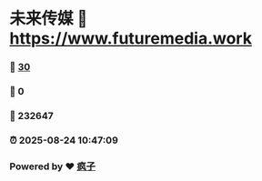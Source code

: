 # 未来传媒 :link: https://www.futuremedia.work 
### :page_facing_up: [30](https://www.futuremedia.work/tag.html) 
### :speech_balloon: 0 
### :hibiscus: 232647 
### :alarm_clock: 2025-08-24 10:47:09 
### Powered by :heart: [疯子](https://github.com/granthuang999/Gmeek)
